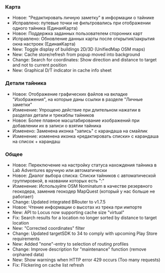 ### Карта
- Новое: "Редактировать личную заметку" в информации о тайнике
- Исправлено: путевые точки не фильтровались при отображении одного тайника (ЕдинаяКарта)
- Новое: Поддержка заданных пользователем сторонних карт
- Исправлено: Обновление данных карты после открытия/закрытия окна настроек (ЕдинаяКарта)
- New: Toggle display of buildings 2D/3D (UnifiedMap OSM maps)
- New: Cache store/refresh from popup moved into background
- Change: Search for coordinates: Show direction and distance to target and not to current position
- New: Graphical D/T indicator in cache info sheet

### Детали тайника
- Новое: Отображение графических файлов на вкладке "Изображения", на которые даны ссылки в разделе "Личные заметки"
- Изменение: Упрощено действие при длительном нажатии в разделах детали и трекаблы тайников
- Новое: Более плавное масштабирование изображений при добавлении их в записи о взятии тайника
- Изменено: Заменена иконка "запись" с карандаша на смайлик
- Изменение: изменена иконка «редактировать списки» с карандаша на список + карандаш

### Общее
- Новое: Переключение на настройку статуса нахождения тайника в Lab Adventures вручную или автоматически
- Новое: Диалог выбора списка: Списки тайников с автоматической группировкой, в названии которых есть ":"
- Изменение: Используйте OSM Nominatum в качестве резервного геокодера, заменив геокодер MapQuest (который у нас больше не работает)
- Change: Updated integrated BRouter to v1.7.5
- Новое: Чтение информации о высотах из трека при импорте
- New: API to Locus now supporting cache size "virtual"
- Fix: Search results for a location no longer sorted by distance to target location
- New: "Corrected coordinates" filter
- Change: Updated targetSDK to 34 to comply with upcoming Play Store requirements
- New: Added "none"-entry to selection of routing profiles
- Change: Improve description for "maintenance" function (remove orphaned data)
- New: Show warnings when HTTP error 429 occurs (Too many requests)
- Fix: Flickering on cache list refresh
